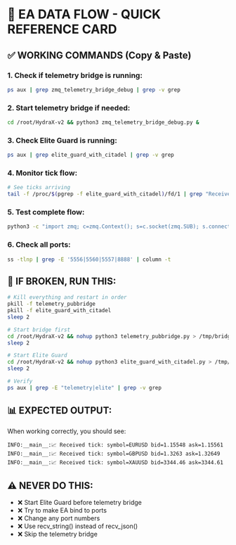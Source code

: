 # 🚀 EA DATA FLOW - QUICK REFERENCE CARD

## ✅ WORKING COMMANDS (Copy & Paste)

### 1. Check if telemetry bridge is running:
```bash
ps aux | grep zmq_telemetry_bridge_debug | grep -v grep
```

### 2. Start telemetry bridge if needed:
```bash
cd /root/HydraX-v2 && python3 zmq_telemetry_bridge_debug.py &
```

### 3. Check Elite Guard is running:
```bash
ps aux | grep elite_guard_with_citadel | grep -v grep
```

### 4. Monitor tick flow:
```bash
# See ticks arriving
tail -f /proc/$(pgrep -f elite_guard_with_citadel)/fd/1 | grep "Received tick"
```

### 5. Test complete flow:
```bash
python3 -c "import zmq; c=zmq.Context(); s=c.socket(zmq.SUB); s.connect('tcp://127.0.0.1:5560'); s.subscribe(b''); [print(f'✅ {s.recv_json()[\"symbol\"]}') for _ in range(5)]"
```

### 6. Check all ports:
```bash
ss -tlnp | grep -E '5556|5560|5557|8888' | column -t
```

## 🔴 IF BROKEN, RUN THIS:

```bash
# Kill everything and restart in order
pkill -f telemetry_pubbridge
pkill -f elite_guard_with_citadel
sleep 2

# Start bridge first
cd /root/HydraX-v2 && nohup python3 telemetry_pubbridge.py > /tmp/bridge.log 2>&1 &
sleep 2

# Start Elite Guard
cd /root/HydraX-v2 && nohup python3 elite_guard_with_citadel.py > /tmp/elite.log 2>&1 &
sleep 2

# Verify
ps aux | grep -E "telemetry|elite" | grep -v grep
```

## 📊 EXPECTED OUTPUT:

When working correctly, you should see:
```
INFO:__main__:📈 Received tick: symbol=EURUSD bid=1.15548 ask=1.15561
INFO:__main__:📈 Received tick: symbol=GBPUSD bid=1.3263 ask=1.32649
INFO:__main__:📈 Received tick: symbol=XAUUSD bid=3344.46 ask=3344.61
```

## ⚠️ NEVER DO THIS:
- ❌ Start Elite Guard before telemetry bridge
- ❌ Try to make EA bind to ports
- ❌ Change any port numbers
- ❌ Use recv_string() instead of recv_json()
- ❌ Skip the telemetry bridge
